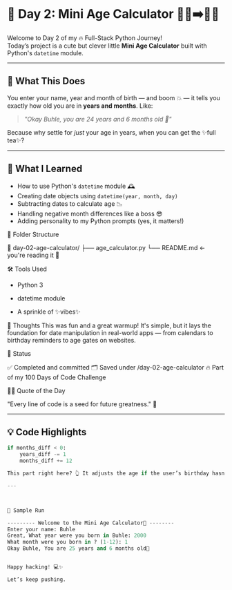 # 📆 Day 2: Mini Age Calculator 👶🏾➡️🧓🏾

Welcome to Day 2 of my 🔥 Full-Stack Python Journey!  
Today’s project is a cute but clever little **Mini Age Calculator** built with Python's `datetime` module.

---

## 🚀 What This Does

You enter your name, year and month of birth — and boom 💥 — it tells you exactly how old you are in **years and months**. Like:

> _"Okay Buhle, you are 24 years and 6 months old 🎁"_

Because why settle for *just* your age in years, when you can get the ✨full tea✨?

---

## 🧠 What I Learned

- How to use Python's `datetime` module 🕰️  
- Creating date objects using `datetime(year, month, day)`  
- Subtracting dates to calculate age 📉  
- Handling negative month differences like a boss 😎  
- Adding personality to my Python prompts (yes, it matters!)


📂 Folder Structure

📁 day-02-age-calculator/
├── age_calculator.py
└── README.md ← you're reading it 👀

🛠️ Tools Used
- Python 3

- datetime module

- A sprinkle of ✨vibes✨

💬 Thoughts
This was fun and a great warmup! It's simple, but it lays the foundation for date manipulation in real-world apps — from calendars to birthday reminders to age gates on websites.

📌 Status

✅ Completed and committed
🗂️ Saved under /day-02-age-calculator
🔥 Part of my 100 Days of Code Challenge

🧚🏾 Quote of the Day

"Every line of code is a seed for future greatness." 🌱

---

## 💡 Code Highlights

```python
if months_diff < 0:
    years_diff -= 1
    months_diff += 12

This part right here? 👆 It adjusts the age if the user’s birthday hasn’t happened yet this year. Without it, your calculator would be out here LYING. 💅

---



🧪 Sample Run

--------- Welcome to the Mini Age Calculator🍄 --------
Enter your name: Buhle
Great, What year were you born in Buhle: 2000
What month were you born in ? (1-12): 1
Okay Buhle, You are 25 years and 6 months old🎁


Happy hacking! 💻✨

Let’s keep pushing.